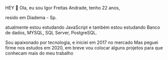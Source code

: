HEY 👋
Ola, eu sou Igor Freitas Andrade, tenho 22 anos,

resido em Diadema - Sp.

atualmente estou estudando JavaScript e também estou estudando
Banco de dados, MYSQL, SQL Server, PostgreSQL.

Sou apaixonado por tecnologia, e iniciei em 2017 no mercado
Mas peguei firme nos estudos em 2020, em breve vou colocar alguns projetos para que conhecam mais do meu trabalho
